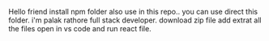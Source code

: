 Hello friend install npm folder also use in this repo..
you can use direct this folder.
i'm palak rathore full stack developer.
download zip file add extrat all the files open in vs code and run react file.
